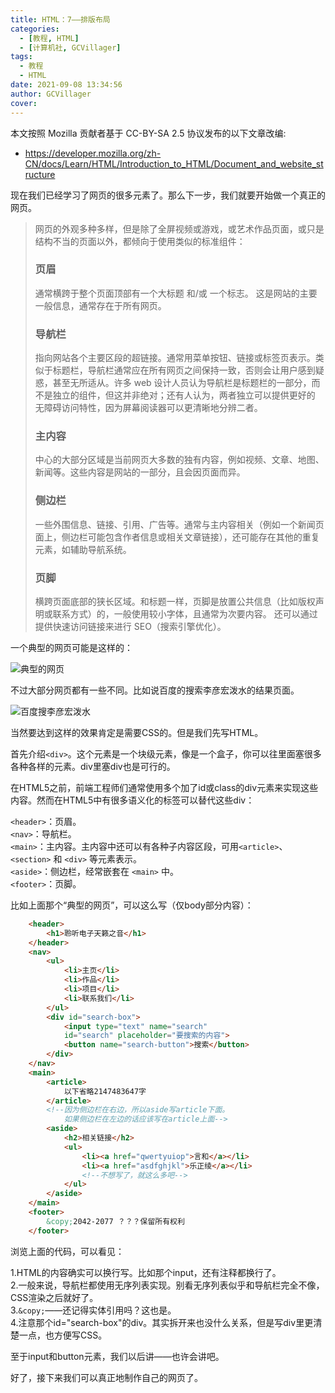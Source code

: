 ```yaml
---
title: HTML：7——排版布局
categories:
  - [教程, HTML]
  - [计算机社, GCVillager]
tags:
  - 教程
  - HTML
date: 2021-09-08 13:34:56
author: GCVillager
cover:
---
```


本文按照 Mozilla 贡献者基于 CC-BY-SA 2.5 协议发布的以下文章改编:

- <https://developer.mozilla.org/zh-CN/docs/Learn/HTML/Introduction_to_HTML/Document_and_website_structure>

现在我们已经学习了网页的很多元素了。那么下一步，我们就要开始做一个真正的网页。  

>网页的外观多种多样，但是除了全屏视频或游戏，或艺术作品页面，或只是结构不当的页面以外，都倾向于使用类似的标准组件：  
>### 页眉  
>通常横跨于整个页面顶部有一个大标题 和/或 一个标志。 这是网站的主要一般信息，通常存在于所有网页。  
>### 导航栏  
>指向网站各个主要区段的超链接。通常用菜单按钮、链接或标签页表示。类似于标题栏，导航栏通常应在所有网页之间保持一致，否则会让用户感到疑惑，甚至无所适从。许多 web 设计人员认为导航栏是标题栏的一部分，而不是独立的组件，但这并非绝对；还有人认为，两者独立可以提供更好的 无障碍访问特性，因为屏幕阅读器可以更清晰地分辨二者。  
>### 主内容  
>中心的大部分区域是当前网页大多数的独有内容，例如视频、文章、地图、新闻等。这些内容是网站的一部分，且会因页面而异。  
>### 侧边栏  
>一些外围信息、链接、引用、广告等。通常与主内容相关（例如一个新闻页面上，侧边栏可能包含作者信息或相关文章链接），还可能存在其他的重复元素，如辅助导航系统。  
>### 页脚  
>横跨页面底部的狭长区域。和标题一样，页脚是放置公共信息（比如版权声明或联系方式）的，一般使用较小字体，且通常为次要内容。 还可以通过提供快速访问链接来进行 SEO（搜索引擎优化）。  

一个典型的网页可能是这样的：  

![典型的网页](7_typical-website.png)

不过大部分网页都有一些不同。比如说百度的搜索李彦宏泼水的结果页面。  

![百度搜李彦宏泼水](7_baidu-liyanhong.png)

当然要达到这样的效果肯定是需要CSS的。但是我们先写HTML。  

首先介绍`<div>`。这个元素是一个块级元素，像是一个盒子，你可以往里面塞很多各种各样的元素。div里塞div也是可行的。

在HTML5之前，前端工程师们通常使用多个加了id或class的div元素来实现这些内容。然而在HTML5中有很多语义化的标签可以替代这些div：

`<header>`：页眉。  
`<nav>`：导航栏。  
`<main>`：主内容。主内容中还可以有各种子内容区段，可用`<article>`、`<section>` 和 `<div>` 等元素表示。  
`<aside>`：侧边栏，经常嵌套在 `<main>` 中。  
`<footer>`：页脚。  

比如上面那个“典型的网页”，可以这么写（仅body部分内容）：

```HTML
    <header>
        <h1>聆听电子天籁之音</h1>
    </header>
    <nav>
        <ul>
            <li>主页</li>
            <li>作品</li>
            <li>项目</li>
            <li>联系我们</li>
        </ul>
        <div id="search-box">
            <input type="text" name="search" 
            id="search" placeholder="要搜索的内容">
            <button name="search-button">搜索</button>
        </div>
    </nav>
    <main>
        <article>
            以下省略2147483647字
        </article>
        <!--因为侧边栏在右边，所以aside写article下面。
            如果侧边栏在左边的话应该写在article上面-->
        <aside>
            <h2>相关链接</h2>
            <ul>
                <li><a href="qwertyuiop">言和</a></li>
                <li><a href="asdfghjkl">乐正绫</a></li>
                <!--不想写了，就这么多吧-->
            </ul>
        </aside>
    </main>
    <footer>
        &copy;2042-2077 ？？？保留所有权利
    </footer>
```

浏览上面的代码，可以看见：

1.HTML的内容确实可以换行写。比如那个input，还有注释都换行了。  
2.一般来说，导航栏都使用无序列表实现。别看无序列表似乎和导航栏完全不像，CSS渲染之后就好了。  
3.`&copy;`——还记得实体引用吗？这也是。  
4.注意那个id="search-box"的div。其实拆开来也没什么关系，但是写div里更清楚一点，也方便写CSS。

至于input和button元素，我们以后讲——也许会讲吧。  
 
好了，接下来我们可以真正地制作自己的网页了。
